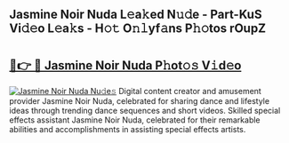 ## Jasmine Noir Nuda L𝚎a𝚔ed N𝚞𝚍e - Part-KuS Vi𝚍𝚎o L𝚎a𝚔s - H𝚘𝚝 O𝚗𝚕yf𝚊ns P𝚑𝚘tos rOupZ

# <h2><a href="http://kf6io3l.oniu.top/?m=Jasmine+Noir+Nuda">🔗👉 🔴 Jasmine Noir Nuda P𝚑ot𝚘𝚜 V𝚒d𝚎o</a></h2>

[![Jasmine Noir Nuda Nu𝚍e𝚜](https://i.imgur.com/0qMVB7G.gif)](http://kf6io3l.oniu.top/?m=Jasmine+Noir+Nuda)
Digital content creator and amusement provider Jasmine Noir Nuda, celebrated for sharing dance and lifestyle ideas through trending dance sequences and short videos. Skilled special effects assistant Jasmine Noir Nuda, celebrated for their remarkable abilities and accomplishments in assisting special effects artists.  
